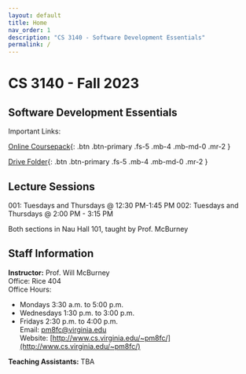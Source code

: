 ```yaml
---
layout: default
title: Home
nav_order: 1
description: "CS 3140 - Software Development Essentials"
permalink: /
---
```


# CS 3140 - Fall 2023
## Software Development Essentials

Important Links:

[Online Coursepack](http://sde-course.com){: .btn .btn-primary .fs-5 .mb-4 .mb-md-0 .mr-2 }

[Drive Folder](https://drive.google.com/drive/folders/1rbif6FPelWVSoHCNLPmysHPuhl5iNlhs?usp=sharing){: .btn .btn-primary .fs-5 .mb-4 .mb-md-0 .mr-2 }

## Lecture Sessions
001: Tuesdays and Thursdays @ 12:30 PM-1:45 PM 
002: Tuesdays and Thursdays @ 2:00 PM - 3:15 PM

Both sections in Nau Hall 101, taught by Prof. McBurney

## Staff Information
__Instructor:__ Prof. Will McBurney    
Office: Rice 404  
Office Hours:
* Mondays 3:30 a.m. to 5:00 p.m.
* Wednesdays 1:30 p.m. to 3:00 p.m.
* Fridays 2:30 p.m. to 4:00 p.m.  
Email: [pm8fc@virginia.edu](pm8fc@virginia.edu)      
Website: [http://www.cs.virginia.edu/~pm8fc/](http://www.cs.virginia.edu/~pm8fc/) 


__Teaching Assistants:__ TBA
